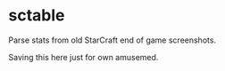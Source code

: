 # sctable
Parse stats from old StarCraft end of game screenshots.

Saving this here just for own amusemed.

